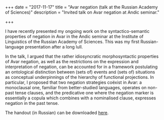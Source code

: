 +++
date = "2017-11-17"
title = "Avar negation (talk at the Russian Academy of Sciences)"
description = "Invited talk on Avar negation at Andic seminar."


+++

I have recently presented my ongoing work on the syntactico-semantic properties of negation in Avar in the Andic seminar at the Institute of Linguistics of the Russian Academy of Sciences. This was my first Russian-language presentation after a long lull.

In the talk, I argued that the rather idiosyncratic morphosyntactic properties of Avar negation, as well as the restrictions on the expression and interpretation of negation, can be accounted for in a framework postulating an ontological distinction between (sets of) events and (sets of) situations as conceptual underpinnings of the hierarchy of functional projections. In particular, I proposed that two negation strategies coëxist in Avar: a monoclausal one, familiar from better-studied languages, operates on non-past tense clauses, and the predicative one where the negation marker is essentially a copula which combines with a nominalised clause, expresses negation in the past tense.

The handout (in Russian) can be downloaded [here](/papers/avar-negation-andi-seminar-ras-handout.pdf).
